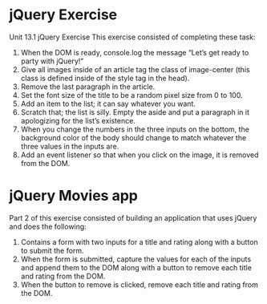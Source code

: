 # jQuery Exercise
Unit 13.1 jQuery Exercise
This exercise consisted of completing these task:

1) When the DOM is ready, console.log the message “Let’s get ready to party with jQuery!”
2) Give all images inside of an article tag the class of image-center (this class is defined inside of the style tag in the head).
3) Remove the last paragraph in the article.
4) Set the font size of the title to be a random pixel size from 0 to 100.
5) Add an item to the list; it can say whatever you want.
6) Scratch that; the list is silly. Empty the aside and put a paragraph in it apologizing for the list’s existence.
7) When you change the numbers in the three inputs on the bottom, the background color of the body should change to match whatever the three values in the inputs are.
8) Add an event listener so that when you click on the image, it is removed from the DOM.

# jQuery Movies app
Part 2 of this exercise consisted of building an application that uses jQuery and does the following:
1) Contains a form with two inputs for a title and rating along with a button to submit the form.
2) When the form is submitted, capture the values for each of the inputs and append them to the DOM along with a button to remove each title and rating from the DOM.
3) When the button to remove is clicked, remove each title and rating from the DOM.
